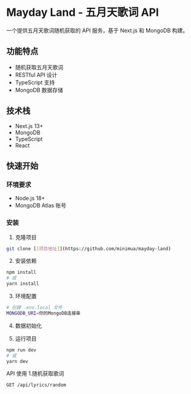 # Mayday Land - 五月天歌词 API

一个提供五月天歌词随机获取的 API 服务，基于 Next.js 和 MongoDB 构建。

## 功能特点

- 随机获取五月天歌词
- RESTful API 设计
- TypeScript 支持
- MongoDB 数据存储

## 技术栈

- Next.js 13+
- MongoDB
- TypeScript
- React

## 快速开始

### 环境要求

- Node.js 18+
- MongoDB Atlas 账号

### 安装

1. 克隆项目
```bash
git clone [[项目地址]](https://github.com/minimua/mayday-land)
```
2. 安装依赖
```bash 
npm install
# 或
yarn install
```
3. 环境配置
``` bash
# 创建 .env.local 文件
MONGODB_URI=你的MongoDB连接串
```
4. 数据初始化
  
5. 运行项目
```bash
npm run dev
# 或
yarn dev
```
API 使用
1.随机获取歌词

``` bash
GET /api/lyrics/random
```

